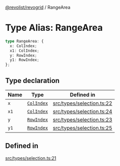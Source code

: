 [@revolist/revogrid](README.md) / RangeArea

# Type Alias: RangeArea

```ts
type RangeArea: {
  x: ColIndex;
  x1: ColIndex;
  y: RowIndex;
  y1: RowIndex;
};
```

## Type declaration

| Name | Type | Defined in |
| ------ | ------ | ------ |
| `x` | [`ColIndex`](TypeAlias.ColIndex.md) | [src/types/selection.ts:22](https://github.com/revolist/revogrid/blob/c9c4fc1791ac452c4c9470419263ce544ebb624f/src/types/selection.ts#L22) |
| `x1` | [`ColIndex`](TypeAlias.ColIndex.md) | [src/types/selection.ts:24](https://github.com/revolist/revogrid/blob/c9c4fc1791ac452c4c9470419263ce544ebb624f/src/types/selection.ts#L24) |
| `y` | [`RowIndex`](TypeAlias.RowIndex.md) | [src/types/selection.ts:23](https://github.com/revolist/revogrid/blob/c9c4fc1791ac452c4c9470419263ce544ebb624f/src/types/selection.ts#L23) |
| `y1` | [`RowIndex`](TypeAlias.RowIndex.md) | [src/types/selection.ts:25](https://github.com/revolist/revogrid/blob/c9c4fc1791ac452c4c9470419263ce544ebb624f/src/types/selection.ts#L25) |

## Defined in

[src/types/selection.ts:21](https://github.com/revolist/revogrid/blob/c9c4fc1791ac452c4c9470419263ce544ebb624f/src/types/selection.ts#L21)
